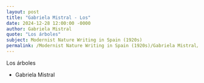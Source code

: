 ```yaml
---
layout: post
title: "Gabriela Mistral - Los"
date: 2024-12-28 12:00:00 -0000
author: Gabriela Mistral
quote: "Los árboles"
subject: Modernist Nature Writing in Spain (1920s)
permalink: /Modernist Nature Writing in Spain (1920s)/Gabriela Mistral/Gabriela Mistral - Los
---
```


Los árboles

- Gabriela Mistral
